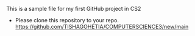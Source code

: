 This is a sample file for my first GitHub project in CS2
- Please clone this repository to your repo.
https://github.com/TISHAGOHETIA/COMPUTERSCIENCE3/new/main

